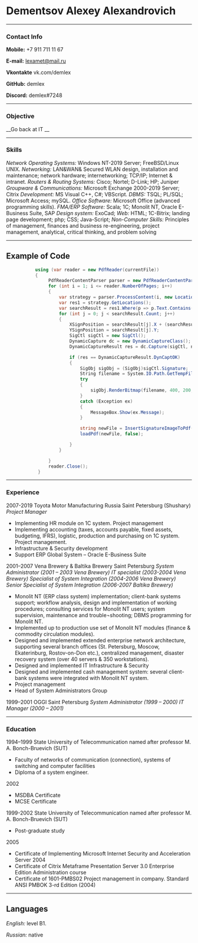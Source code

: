 # Dementsov Alexey Alexandrovich

*****

### Contact Info

__Mobile:__ +7 911 711 11 67 
	
__E-mail:__ lexamet@mail.ru

__Vkontakte__ vk.com/demlex

__GitHub:__ demlex

__Discord:__ demlex#7248

*****

### Objective 

__Go back at IT __

*****

### Skills

*Network Operating Systems:*   Windows NT-2019 Server; FreeBSD/Linux UNIX.
*Networking:*   LAN&WAN& Secured WLAN design, installation and maintenance; network hardware; internetworking; TCP/IP; Internet & intranet.
*Routers & Routing Systems:*   Cisco; Nortel; D-Link; HP; Juniper
*Groupware & Communications:*   Microsoft Exchange 2000-2019 Server; Citrix 
*Development:*   MS Visual C++, C#; VBScript.
*DBMS:*   TSQL; PL/SQL; Microsoft Access; mySQL.
*Office Software:*   Microsoft Office (advanced programming skills).
*FMA/ERP Software:* Scala; 1C; Monolit NT, Oracle E-Business Suite, SAP
*Design system:*  ExoCad; 
*Web:* HTML; 1C-Bitrix; landing page development; php; CSS; Java-Script; 
*Non-Computer Skills:*   Principles of management, finances and business re-engineering, project management, analytical, critical thinking, and problem solving 

*****
## Example of Code


```C#
           using (var reader = new PdfReader(currentFile))
           {
                PdfReaderContentParser parser = new PdfReaderContentParser(reader);
                for (int i = 1; i <= reader.NumberOfPages; i++)
                {
                    var strategy = parser.ProcessContent(i, new LocationTextExtractionStrategyWithPosition());
                    var res1 = strategy.GetLocations();
                    var searchResult = res1.Where(p => p.Text.Contains(signaturedescription)).OrderBy(p => p.Y).Reverse().ToList();
                    for (int j = 0; j < searchResult.Count; j++)
                    {
                        XSignPosition = searchResult[j].X + (searchResult[j].XEnd - searchResult[j].X) * searchResult[j].Text.IndexOf(signaturedescription) / searchResult[j].Text.Length;
                        YSignPosition = searchResult[j].Y;
                        SigCtl sigCtl = new SigCtl();
                        DynamicCapture dc = new DynamicCaptureClass();
                        DynamicCaptureResult res = dc.Capture(sigCtl, name, reason + " стр " + i.ToString(), null, null);

                        if (res == DynamicCaptureResult.DynCaptOK)
                        {
                            SigObj sigObj = (SigObj)sigCtl.Signature;
                            String filename = System.IO.Path.GetTempFileName();
                            try
                            {
                                sigObj.RenderBitmap(filename, 400, 200, "image/png", 0.5f, 0xff0000, 0xffffff, 10.0f, 10.0f, RBFlags.RenderOutputFilename | RBFlags.RenderColor32BPP | RBFlags.RenderEncodeData | RBFlags.RenderBackgroundTransparent);
                            }
                            catch (Exception ex)
                            {
                                MessageBox.Show(ex.Message);
                            }

                            string newFile = InsertSignatureImageToPdf(filename, i);
                            loadPdf(newFile, false);

                        }
                    }

                }
                reader.Close();
            }
```

*****

### Experience


2007-2019  Toyota Motor Manufacturing Russia Saint Petersburg (Shushary)  
*Project Manager* 
- Implementing HR  module on 1C system. Project management
- Implementing accounting (taxes, accounts payable, fixed assets, budgeting, IFRS), logistic, production  and purchasing  on 1C system.  Project management.
- Infrastructure & Security development
- Support ERP Global System –  Oracle E-Business Suite



2001–2007	Vena Brewery & Baltika Brewery        Saint Petersburg
*System Administrator  (2001 – 2003 Vena Brewery)*
*IT specialist (2003-2004 Vena Brewery)*
*Specialist of System Integration (2004-2006 Vena Brewery)*
*Senior Specialist of System Integration (2006-2007 Baltika Brewery)*

- Monolit NT (ERP class system) implementation; client-bank systems support; workflow analysis, design and implementation of working procedures; consulting services for Monolit NT users; system supervision, maintenance and trouble¬shooting; DBMS programming for Monolit NT. 
- Implemented up to production use set of Monolit NT modules (finance & commodity circulation modules).
- Designed and implemented extended enterprise network architecture, supporting several branch offices (St. Petersburg, Moscow, Ekaterinburg, Rostov-on-Don etc.), centralized management, disaster recovery system (over 40 servers & 350 workstations).
- Designed and implemented IT Infrastructure & Security
- Designed and implemented cash management system: several client-bank systems were integrated with Monolit NT system.
- Project management 
- Head of  System Administrators Group



1999–2001	OGGI	Saint Petersburg
*System Administrator  (1999 – 2000)* 
*IT Manager (2000 – 2001)*

*****
### Education

1994–1999	State University of Telecommunication named after professor M. A. Bonch-Bruevich (SUT) 
- Faculty of networks of communication (connection), systems of switching and computer facilities
- Diploma of a system engineer.

2002
- MSDBA Certificate
- MCSE Certificate

1999-2002 State University of Telecommunication named after professor M. A. Bonch-Bruevich (SUT)
- Post-graduate study

2005
- Certificate of Implementing Microsoft Internet Security and Acceleration Server 2004
- Certificate of Citrix Metaframe Presentation Server 3.0 Enterprise Edition Administration course
- Certificate of 1601-PMBS02 Project management in company. Standard ANSI PMBOK 3-rd Edition (2004) 

*****
## Languages

*English:* level B1.

*Russian:* native







